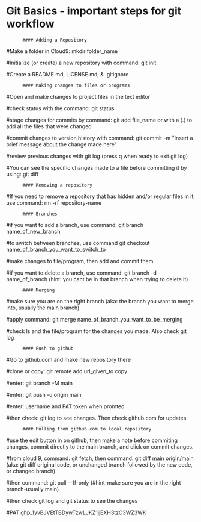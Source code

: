 # Git Basics - important steps for git workflow


          #### Adding a Repository

#Make a folder in Cloud9: mkdir folder_name

#Initialize (or create) a new repository with command: git init

#Create a README.md, LICENSE.md, & .gitignore 

          #### Making changes to files or programs

#Open and make changes to project files in the text editor

#check status with the command: git status

#stage changes for commits by command: git add file_name 
          or with a (.) to add all the files that were changed

#commit changes to version history with command: 
          git commit -m "Insert a brief message about the change made here"

#review previous changes with git log (press q when ready to exit git log)

#You can see the specific changes made to a file before committing it by using: git diff


          #### Removing a repository

#If you need to remove a repository that has hidden and/or regular files in it, 
          use command: rm -rf repository-name


          #### Branches

#if you want to add a branch, use command: git branch name_of_new_branch 

#to switch between branches, use command git checkout name_of_branch_you_want_to_switch_to 

#make changes to file/program, then add and commit them

#if you want to delete a branch, use command: git branch -d name_of_branch 
          (hint: you cant be in that branch when trying to delete it)
          
          #### Merging

#make sure you are on the right branch (aka: the branch you want to merge into, usually the main branch)

#apply command: git merge name_of_branch_you_want_to_be_merging

#check ls and the file/program for the changes you made. Also check git log

          

          #### Push to github 

#Go to github.com and make new repository there

#clone or copy: git remote add url_given_to copy

#enter: git branch -M main

#enter: git push -u origin main

#enter: username and PAT token when promted

#then check: git log to see changes. Then check github.com for updates


          #### Pulling from github.com to local repository 

#use the edit button in on github, then make a note before commiting changes, 
          commit directly to the main branch, and click on commit changes.

#from cloud 9, command: git fetch, then command: git diff main origin/main
          (aka: git diff original code, or unchanged branch       followed by the new code, or changed branch)

#then command: git pull --ff-only (#hint-make sure you are in the right branch-usually main)

#then check git log and git status to see the changes

#PAT 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
